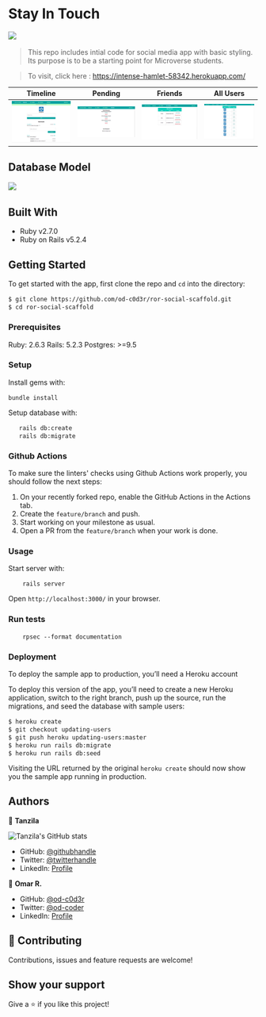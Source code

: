 # Stay In Touch 

![](https://img.shields.io/badge/Microverse-blueviolet)

> This repo includes intial code for social media app with basic styling. Its purpose is to be a starting point for Microverse students.

>  To visit, click here : https://intense-hamlet-58342.herokuapp.com/

| Timeline | Pending | Friends | All Users
| --- | --- | --- | --- |
| ![](docs/timeline.png) | ![](docs/pending.png) | ![](docs/my_friends.png) | ![](docs/all_users.png)

## Database Model

<img src="docs/social-media-erd.png">

## Built With

- Ruby v2.7.0
- Ruby on Rails v5.2.4


## Getting Started


To get started with the app, first clone the repo and `cd` into the directory:

```
$ git clone https://github.com/od-c0d3r/ror-social-scaffold.git
$ cd ror-social-scaffold
```

### Prerequisites

Ruby: 2.6.3
Rails: 5.2.3
Postgres: >=9.5

### Setup

Install gems with:

```
bundle install
```

Setup database with:

```
   rails db:create
   rails db:migrate
```

### Github Actions

To make sure the linters' checks using Github Actions work properly, you should follow the next steps:

1. On your recently forked repo, enable the GitHub Actions in the Actions tab.
2. Create the `feature/branch` and push.
3. Start working on your milestone as usual.
4. Open a PR from the `feature/branch` when your work is done.


### Usage

Start server with:

```
    rails server
```

Open `http://localhost:3000/` in your browser.

### Run tests

```
    rpsec --format documentation
```

### Deployment
To deploy the sample app to production, you’ll need a Heroku account

To deploy this version of the app, you’ll need to create a new Heroku application, switch to the right branch, push up the source, run the migrations, and seed the database with sample users:

```
$ heroku create
$ git checkout updating-users
$ git push heroku updating-users:master
$ heroku run rails db:migrate
$ heroku run rails db:seed
```

Visiting the URL returned by the original `heroku create` should now show you the sample app running in production. 

## Authors

👤 **Tanzila**

![Tanzila's GitHub stats](https://github-readme-stats.vercel.app/api?username=tanzila-abedin&count_private=true&theme=dark&show_icons=true)

- GitHub: [@githubhandle](https://github.com/tanzila-abedin)
- Twitter: [@twitterhandle](https://twitter.com/TanzilaAbedin)
- LinkedIn: [Profile](https://www.linkedin.com/in/tanzila-abedin-331440b2/)

👤 **Omar R.**


- GitHub: [@od-c0d3r](https://github.com/od-c0d3r)
- Twitter: [@od-coder](https://twitter.com/od_coder)
- LinkedIn: [Profile](https://linkedin.com/in/omarrashad)

## 🤝 Contributing

Contributions, issues and feature requests are welcome!

## Show your support

Give a ⭐️ if you like this project!

